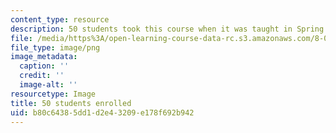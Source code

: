 ```yaml
---
content_type: resource
description: 50 students took this course when it was taught in Spring 2016.
file: /media/https%3A/open-learning-course-data-rc.s3.amazonaws.com/8-06-quantum-physics-iii-spring-2016/b80c64385dd1d2e43209e178f692b942_50.png
file_type: image/png
image_metadata:
  caption: ''
  credit: ''
  image-alt: ''
resourcetype: Image
title: 50 students enrolled
uid: b80c6438-5dd1-d2e4-3209-e178f692b942
---
```

